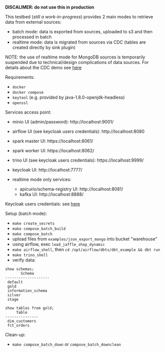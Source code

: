 
**DISCALIMER: do not use this in production**

This testbed (*still a work-in-progress*) provides 2 main modes to retrieve data from external sources:

- batch mode: data is exported from sources, uploaded to s3 and then processed in batch
- realtime mode: data is migrated from sources via CDC (tables are created directly by sink plugin)

NOTE: the use of realtime mode for MongoDB sources is temporarily suspended due to technical/design complications of data sources. For details about the CDC demo see [here](docs/CDC.md)


Requirements:
- `docker`
- `docker compose`
- `keytool` (e.g. provided by java-1.8.0-openjdk-headless)
- `openssl`

Services access point:
- minio UI (admin/password): http://localhost:9001/
- airflow UI (see keycloak users credentials): http://localhost:8080
- spark master UI: https://localhost:8061/
- spark worker UI: https://localhost:8062/
- trino UI (see keycloak users credentials): https://localhost:9999/
- keycloak UI: http://localhost:7777/

- realtime mode only services:
    - apicurio/schema-registry UI: http://localhost:8081/
    - kafka UI: http://localhost:8888/


Keycloak users credentials: see [here](.env##keycloak-users)


Setup (batch mode):
- `make create_secrets`
- `make compose_batch_build`
- `make compose_batch`
- upload files from `examples/json_export_mongo` into bucket "warehouse"
- using airflow, exec `load_jaffle_shop_dynamic`
- `make airflow_shell`, then `cd /opt/airflow/dbts/dbt_example && dbt run`
- `make trino_shell`
- verify data:
```
show schemas;
       Schema
--------------------
 default
 gold
 information_schema
 silver
 stage

show tables from gold;
     Table
---------------
 dim_customers
 fct_orders
```

Clean-up:

- `make compose_batch_down` or `compose_batch_downclean`
